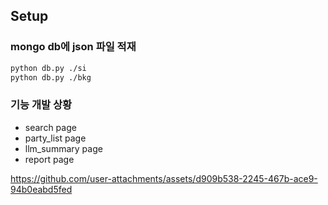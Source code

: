 ## Setup

### mongo db에 json 파일 적재
```bash
python db.py ./si
python db.py ./bkg
```

### 기능 개발 상황
- search page
- party_list page
- llm_summary page
- report page


https://github.com/user-attachments/assets/d909b538-2245-467b-ace9-94b0eabd5fed